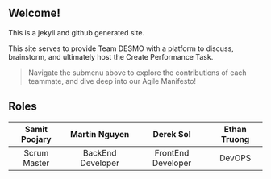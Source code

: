 ## Welcome!

This is a jekyll and github generated site. 

This site serves to provide Team DESMO with a platform to discuss, brainstorm, and ultimately host the Create Performance Task. 


> Navigate the submenu above to explore the contributions of each teammate, and dive deep into our Agile Manifesto!

## Roles

| Samit Poojary | Martin Nguyen | Derek Sol | Ethan Truong |
| :--------: | :----------: | :-----------: | :-----------: |
| Scrum Master | BackEnd Developer | FrontEnd Developer | DevOPS |


